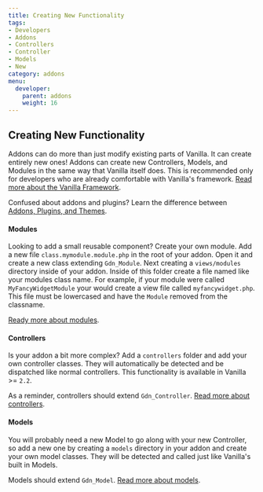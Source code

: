 ```yaml
---
title: Creating New Functionality
tags:
- Developers
- Addons
- Controllers
- Controller
- Models
- New
category: addons
menu:
  developer:
    parent: addons
    weight: 16
---
```

## Creating New Functionality

Addons can do more than just modify existing parts of Vanilla. It can create entirely new ones! Addons can create new Controllers, Models, and Modules in the same way that Vanilla itself does. This is recommended only for developers who are already comfortable with Vanilla's framework. [Read more about the Vanilla Framework](/developer/framework).

Confused about addons and plugins? Learn the difference between [Addons, Plugins, and Themes](/developer/addons/#addons-and-plugins-and-themes-oh-my).

#### Modules

Looking to add a small reusable component? Create your own module. Add a new file `class.mymodule.module.php` in the root of your addon. Open it and create a new class extending `Gdn_Module`. Next creating a `views/modules` directory inside of your addon. Inside of this folder create a file named like your modules class name. For example, if your module were called `MyFancyWidgetModule` your would create a view file called `myfancywidget.php`. This file must be lowercased and have the `Module` removed from the classname.

[Ready more about modules](/developer/framework/modules).

#### Controllers

Is your addon a bit more complex? Add a `controllers` folder and add your own controller classes. They will automatically be detected and be dispatched like normal controllers. This functionality is available in Vanilla >= `2.2`.

As a reminder, controllers should extend `Gdn_Controller`. [Read more about controllers](/developer/framework/controllers).

#### Models

You will probably need a new Model to go along with your new Controller, so add a new one by creating a `models` directory in your addon and create your own model classes. They will be detected and called just like Vanilla's built in Models.

Models should extend `Gdn_Model`. [Read more about models](/developer/framework/models).
